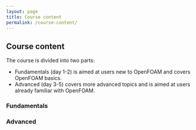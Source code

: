 ```yaml
---
layout: page
title: Course content
permalink: /course-content/
---
```

## Course content
The course is divided into two parts:

* Fundamentals (day 1-2) is aimed at users new to OpenFOAM and covers OpenFOAM basics.
* Advanced (day 3-5) covers more advanced topics and is aimed at users already familiar with OpenFOAM.

### Fundamentals



### Advanced